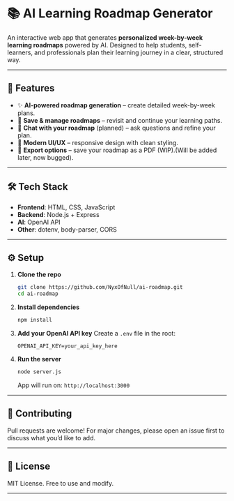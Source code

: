 # 📚 AI Learning Roadmap Generator

An interactive web app that generates **personalized week-by-week learning roadmaps** powered by AI.
Designed to help students, self-learners, and professionals plan their learning journey in a clear, structured way.

---

## 🚀 Features

* ✨ **AI-powered roadmap generation** – create detailed week-by-week plans.
* 💾 **Save & manage roadmaps** – revisit and continue your learning paths.
* 💬 **Chat with your roadmap** (planned) – ask questions and refine your plan.
* 🎨 **Modern UI/UX** – responsive design with clean styling.
* 📑 **Export options** – save your roadmap as a PDF (WIP).(Will be added later, now bugged).

---

## 🛠️ Tech Stack

* **Frontend**: HTML, CSS, JavaScript
* **Backend**: Node.js + Express
* **AI**: OpenAI API
* **Other**: dotenv, body-parser, CORS

---

## ⚙️ Setup

1. **Clone the repo**

   ```bash
   git clone https://github.com/NyxOfNull/ai-roadmap.git
   cd ai-roadmap
   ```

2. **Install dependencies**

   ```bash
   npm install
   ```

3. **Add your OpenAI API key**
   Create a `.env` file in the root:

   ```env
   OPENAI_API_KEY=your_api_key_here
   ```

4. **Run the server**

   ```bash
   node server.js
   ```

   App will run on: `http://localhost:3000`

---

## 🤝 Contributing

Pull requests are welcome! For major changes, please open an issue first to discuss what you’d like to add.

---

## 📄 License

MIT License. Free to use and modify.

---
